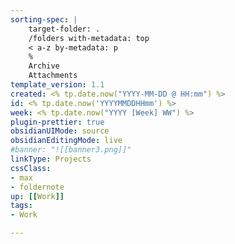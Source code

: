 ```yaml
---
sorting-spec: |
    target-folder: .    
    /folders with-metadata: top
    < a-z by-metadata: p
    %
    Archive
    Attachments
template_version: 1.1
created: <% tp.date.now("YYYY-MM-DD @ HH:mm") %>
id: <% tp.date.now('YYYYMMDDHHmm') %>
week: <% tp.date.now("YYYY [Week] WW") %>
plugin-prettier: true
obsidianUIMode: source
obsidianEditingMode: live
#banner: "![[banner3.png]]"
linkType: Projects
cssClass:
- max 
- foldernote 
up: [[Work]]
tags:
- Work

---
```

